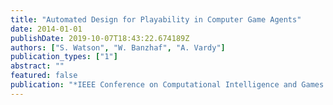 ```yaml
---
title: "Automated Design for Playability in Computer Game Agents"
date: 2014-01-01
publishDate: 2019-10-07T18:43:22.674189Z
authors: ["S. Watson", "W. Banzhaf", "A. Vardy"]
publication_types: ["1"]
abstract: ""
featured: false
publication: "*IEEE Conference on Computational Intelligence and Games (CIG)*"
---
```


